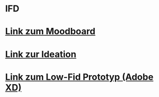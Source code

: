 # IFD
 
# [Link zum Moodboard](https://jakobmayer.github.io/IFD/Moodboard.pdf)
# [Link zur Ideation](https://jakobmayer.github.io/IFD/Ideation.pdf)
# [Link zum Low-Fid Prototyp (Adobe XD)](https://xd.adobe.com/view/30ea95f5-871e-45d4-82bb-103e2b194d5a-65b9/)


